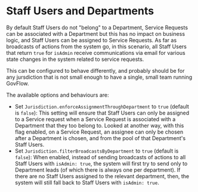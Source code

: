 # Staff Users and Departments

By default Staff Users do not "belong" to a Department, Service Requests can be associated with a Department but this has no impact on business logic, and Staff Users can be assigned to Service Requests. As far as broadcasts of actions from the system go, in this scenario, all Staff Users that return `true` for `isAdmin` receive communications via email for various state changes in the system related to service requests.

This can be configured to behave differently, and probably should be for any jursdiction that is not small enough to have a single, small team running GovFlow.

The available options and behaviours are:

- Set `Jurisdiction.enforceAssignmentThroughDepartment` to `true` (default is `false`): This setting will ensure that Staff Users can only be assigned to a Service request when a Service Request is associated with a Department that they too belong to. Looked at another way, with this flag enabled, on a Service Request, an assignee can only be chosen after a Department is chosen, and from the pool of that Department's Staff Users.
- Set `Jurisdiction.filterBroadcastsByDepartment` to `true` (default is `false`): When enabled, instead of sending broadcasts of actions to all Staff Users with `isAdmin: true`, the system will first try to send only to Department leads (of which there is always one per department). If there are no Staff Users assigned to the relevant department, then, the system will still fall back to Staff Users with `isAdmin: true`.
